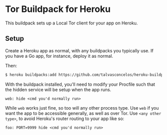 # Tor Buildpack for Heroku

This buildpack sets up a Local Tor client for your app on Heroku.

## Setup

Create a Heroku app as normal, with any buildpacks you typically use.
If you have a Go app, for instance, deploy it as normal.

Then:

```bash
$ heroku buildpacks:add https://github.com/talvasconcelos/heroku-buildpack-tor-service.git
```

With the buildpack installed, you'll need to modify your Procfile such that
the hidden service will be setup when the app runs.

```Procfile
web: hide <cmd you'd normally run>
```

While `web` works just fine, so too will any other process type. Use `web`
if you want the app to be accessible generally, as well as over Tor. Use
`<any other type>`, to avoid Heroku's router routing to your app like so:
```
foo: PORT=9999 hide <cmd you'd normally run>
```
